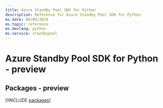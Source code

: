 ```yaml
---
title: Azure Standby Pool SDK for Python
description: Reference for Azure Standby Pool SDK for Python
ms.date: 09/06/2024
ms.topic: reference
ms.devlang: python
ms.service: standbypool
---
```

# Azure Standby Pool SDK for Python - preview
## Packages - preview
[!INCLUDE [packages](standby-pool-index.md)]